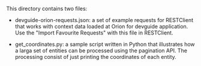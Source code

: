 This directory contains two files:

* devguide-orion-requests.json: a set of example requests for RESTClient that works with context data loaded at Orion
  for devguide application. Use the "Import Favourite Requests" with this file in RESTClient.

* get_coordinates.py: a sample script written in Python that illustrates how a larga set of entities can be
  processed using the pagination API. The processing consist of just printing the coordinates of each entity.
